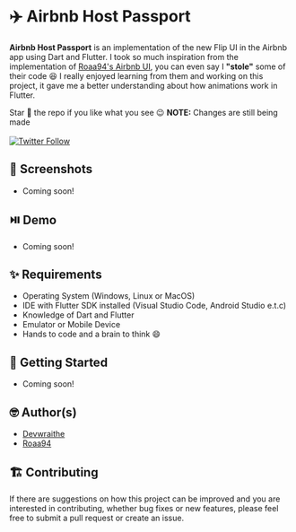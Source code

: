 # ✈️ Airbnb Host Passport

**Airbnb Host Passport** is an implementation of the new Flip UI in the Airbnb app using Dart and Flutter. I took so much inspiration from the implementation of [Roaa94's Airbnb UI](https://www.github.com/roaa94/flutter_airbnb_ui), you can even say I **"stole"** some of their code 😆 I really enjoyed learning from them and working on this project, it gave me a better understanding about how animations work in Flutter.

Star :star2: the repo if you like what you see :wink: **NOTE:** Changes are still being made
<br/><br/>
[![Twitter Follow](https://img.shields.io/twitter/follow/devwraithe.svg?style=social)](https://twitter.com/devwraithe)

## 📸 Screenshots
- Coming soon!

## ⏯️ Demo

- Coming soon!

## ✨ Requirements
- Operating System (Windows, Linux or MacOS)
- IDE with Flutter SDK installed (Visual Studio Code, Android Studio e.t.c)
- Knowledge of Dart and Flutter
- Emulator or Mobile Device
- Hands to code and a brain to think :smile:

## 🚀 Getting Started

- Coming soon!

## 🤓 Author(s)
- [Devwraithe](https://www.linkedin.com/in/ibrahimaibrahim)
- [Roaa94](https://www.github.com/roaa94)

## 🏗️ Contributing
If there are suggestions on how this project can be improved and you are interested in contributing, whether bug fixes or new features, please feel free to submit a pull request or create an issue.
